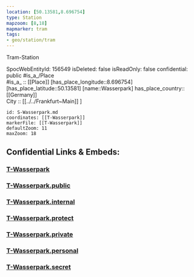 ```yaml
---
location: [50.13581,8.696754] 
type: Station 
mapzoom: [8,18] 
mapmarker: tram 
tags:
- geo/station/tram
---
```


Tram-Station

SpocWebEntityId: 156549
isDeleted: false
isReadOnly: false
confidential: public
#is_a_/Place  
#is_a_ :: [[Place]] 
[has_place_longitude::8.696754] 
[has_place_latitude::50.13581] 
[name::Wasserpark] 
has_place_country:: [[Germany]]  
City :: [[../../Frankfurt~Main]] ] 


```leaflet
id: S-Wasserpark.md
coordinates: [[T-Wasserpark]] 
markerFile: [[T-Wasserpark]] 
defaultZoom: 11 
maxZoom: 18
```


## Confidential Links & Embeds: 

### [T-Wasserpark](/_Standards/Earth/Continent/Europe/Europe~Central/Germany/Germany~West/Hessen/counties~Hessen/Frankfurt~Main/Stations-FFM~T/T-Wasserpark.md) 

### [T-Wasserpark.public](/_public/Earth/Continent/Europe/Europe~Central/Germany/Germany~West/Hessen/counties~Hessen/Frankfurt~Main/Stations-FFM~T/T-Wasserpark.public.md) 

### [T-Wasserpark.internal](/_internal/Earth/Continent/Europe/Europe~Central/Germany/Germany~West/Hessen/counties~Hessen/Frankfurt~Main/Stations-FFM~T/T-Wasserpark.internal.md) 

### [T-Wasserpark.protect](/_protect/Earth/Continent/Europe/Europe~Central/Germany/Germany~West/Hessen/counties~Hessen/Frankfurt~Main/Stations-FFM~T/T-Wasserpark.protect.md) 

### [T-Wasserpark.private](/_private/Earth/Continent/Europe/Europe~Central/Germany/Germany~West/Hessen/counties~Hessen/Frankfurt~Main/Stations-FFM~T/T-Wasserpark.private.md) 

### [T-Wasserpark.personal](/_personal/Earth/Continent/Europe/Europe~Central/Germany/Germany~West/Hessen/counties~Hessen/Frankfurt~Main/Stations-FFM~T/T-Wasserpark.personal.md) 

### [T-Wasserpark.secret](/_secret/Earth/Continent/Europe/Europe~Central/Germany/Germany~West/Hessen/counties~Hessen/Frankfurt~Main/Stations-FFM~T/T-Wasserpark.secret.md)

